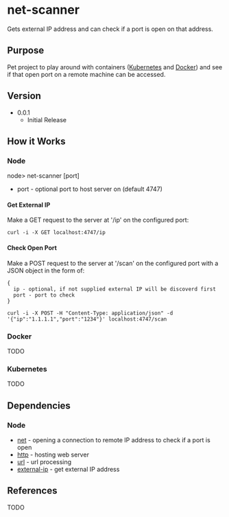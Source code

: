 # net-scanner
Gets external IP address and can check if a port is open on that address.

## Purpose
Pet project to play around with containers ([Kubernetes](https://kubernetes.io/) and [Docker](https://www.docker.com/)) and see if that open port on a remote machine can be accessed.

## Version
- 0.0.1
  * Initial Release

## How it Works

### Node
node> net-scanner [port]

- port - optional port to host server on (default 4747)

#### Get External IP
Make a GET request to the server at '/ip' on the configured port:

```
curl -i -X GET localhost:4747/ip
```

#### Check Open Port
Make a POST request to the server at '/scan' on the configured port with a JSON object in the form of:

```
{
  ip - optional, if not supplied external IP will be discoverd first
  port - port to check
}
```

```
curl -i -X POST -H "Content-Type: application/json" -d '{"ip":"1.1.1.1","port":"1234"}' localhost:4747/scan
```

### Docker

TODO

### Kubernetes

TODO

## Dependencies

### Node

- [net](https://nodejs.org/api/net.html) - opening a connection to remote  IP address to check if a port is open
- [http](https://nodejs.org/api/http.html) - hosting web server
- [url](https://nodejs.org/api/url.html) - url processing
- [external-ip](https://www.npmjs.com/package/external-ip) - get external IP address

## References

TODO